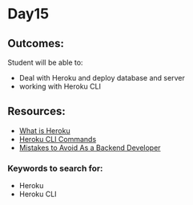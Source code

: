 # Day15

## Outcomes:
Student will be able to:
- Deal with Heroku and deploy database and server
- working with Heroku CLI

 
## Resources:
* [What is Heroku](https://mentormate.com/blog/what-is-heroku-used-for-cloud-development/)
* [Heroku CLI Commands](https://devcenter.heroku.com/articles/heroku-cli-commands)
* [Mistakes to Avoid As a Backend Developer](https://dev.to/techmaniacc/mistakes-to-avoid-as-a-backend-developer-122j)

### Keywords to search for:
* Heroku
* Heroku CLI
